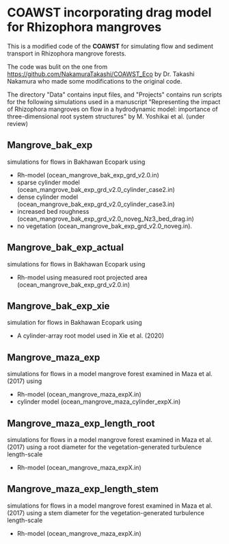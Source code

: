 # COAWST incorporating drag model for Rhizophora mangroves

This is a modified code of the **COAWST** for simulating flow and sediment transport in Rhizophora mangrove forests. 
 
The code was bulit on the one from <https://github.com/NakamuraTakashi/COAWST_Eco> by Dr. Takashi Nakamura who made some modifications to the original code.  

The directory "Data" contains input files, and "Projects" contains run scripts for the following simulations used in a manuscript "Representing the impact of Rhizophora mangroves on flow in a hydrodynamic model: importance of three-dimensional root system structures" by M. Yoshikai et al. (under review)

## Mangrove_bak_exp

simulations for flows in Bakhawan Ecopark using 
* Rh-model (ocean_mangrove_bak_exp_grd_v2.0.in)
* sparse cylinder model (ocean_mangrove_bak_exp_grd_v2.0_cylinder_case2.in)
* dense cylinder model (ocean_mangrove_bak_exp_grd_v2.0_cylinder_case3.in)
* increased bed roughness (ocean_mangrove_bak_exp_grd_v2.0_noveg_Nz3_bed_drag.in)
* no vegetation (ocean_mangrove_bak_exp_grd_v2.0_noveg.in).

## Mangrove_bak_exp_actual

simulations for flows in Bakhawan Ecopark using
* Rh-model using measured root projected area (ocean_mangrove_bak_exp_grd_v2.0.in)

## Mangrove_bak_exp_xie

simulation for flows in Bakhawan Ecopark using
* A cylinder-array root model used in Xie et al. (2020)

## Mangrove_maza_exp
simulations for flows in a model mangrove forest examined in Maza et al. (2017) using
* Rh-model (ocean_mangrove_maza_expX.in)
* cylinder model (ocean_mangrove_maza_cylinder_expX.in)

## Mangrove_maza_exp_length_root
simulations for flows in a model mangrove forest examined in Maza et al. (2017) using a root diameter for the vegetation-generated turbulence length-scale
* Rh-model (ocean_mangrove_maza_expX.in)

## Mangrove_maza_exp_length_stem
simulations for flows in a model mangrove forest examined in Maza et al. (2017) using a stem diameter for the vegetation-generated turbulence length-scale
* Rh-model (ocean_mangrove_maza_expX.in)
